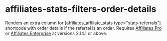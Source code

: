 # affiliates-stats-filters-order-details
Renders an extra column for [affiliates_affiliate_stats type="stats-referrals"] shortcode with order details if the referral is an order.
Requires <a href="http://www.itthinx.com/shop/affiliates-pro/">Affiliates Pro</a> or <a href="http://www.itthinx.com/shop/affiliates-enterprise/">Affiliates Enterprise</a> at versions 2.14.1 or above.
